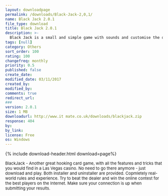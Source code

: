 ```yaml
---
layout: downloadpage
permalink: /downloads/Black-Jack-2,0,1/
name: Black Jack 2.0.1
file_type: download
title: Black Jack 2.0.1
description: >-
  Black Jack is a small and simple game with sounds and customise the deck face option.
tags: [null]
category: Others
sort_order: 100
rating: 100
changefreq: monthly
priority: 0.5
published: false
create_date: 
modified_date: 03/11/2017
created_by: 
modified_by: 
comments: true
redirect_url: 
### 
version: 2.0.1
size: 1 MB
downloadurl: http://www.it mate.co.uk/downloads/blackjack.zip
response: 404
by: 
by_link: 
license: Free
os: Windows
---
```


{% include download-header.html download=page%}

<p style="fix-download-text !important">
<p><font size="2">BlackJack - Another great hooking card game, with all the features and tricks that you would find in a Las Vegas casino. No need to go there anymore - just download and play. Both installer and uninstaller are provided. Copmletely real-world rules and experience. Try to beat the dealer and win the online contest for the best players on the Internet. Make sure your connection is up when submitting your results. </font></p></p>
